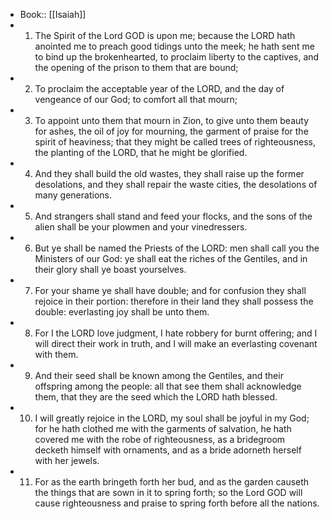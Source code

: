 - Book:: [[Isaiah]]
- 1. The Spirit of the Lord GOD is upon me; because the LORD hath anointed me to preach good tidings unto the meek; he hath sent me to bind up the brokenhearted, to proclaim liberty to the captives, and the opening of the prison to them that are bound;
- 2. To proclaim the acceptable year of the LORD, and the day of vengeance of our God; to comfort all that mourn;
- 3. To appoint unto them that mourn in Zion, to give unto them beauty for ashes, the oil of joy for mourning, the garment of praise for the spirit of heaviness; that they might be called trees of righteousness, the planting of the LORD, that he might be glorified.
- 4. And they shall build the old wastes, they shall raise up the former desolations, and they shall repair the waste cities, the desolations of many generations.
- 5. And strangers shall stand and feed your flocks, and the sons of the alien shall be your plowmen and your vinedressers.
- 6. But ye shall be named the Priests of the LORD: men shall call you the Ministers of our God: ye shall eat the riches of the Gentiles, and in their glory shall ye boast yourselves.
- 7. For your shame ye shall have double; and for confusion they shall rejoice in their portion: therefore in their land they shall possess the double: everlasting joy shall be unto them.
- 8. For I the LORD love judgment, I hate robbery for burnt offering; and I will direct their work in truth, and I will make an everlasting covenant with them.
- 9. And their seed shall be known among the Gentiles, and their offspring among the people: all that see them shall acknowledge them, that they are the seed which the LORD hath blessed.
- 10. I will greatly rejoice in the LORD, my soul shall be joyful in my God; for he hath clothed me with the garments of salvation, he hath covered me with the robe of righteousness, as a bridegroom decketh himself with ornaments, and as a bride adorneth herself with her jewels.
- 11. For as the earth bringeth forth her bud, and as the garden causeth the things that are sown in it to spring forth; so the Lord GOD will cause righteousness and praise to spring forth before all the nations.
